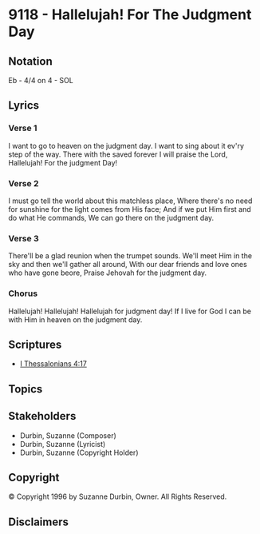 # 9118 - Hallelujah! For The Judgment Day

## Notation

Eb - 4/4 on 4 - SOL

## Lyrics

### Verse 1

I want to go to heaven on the judgment day. I want to sing about it ev'ry step of the way. There with the saved forever I will praise the Lord, Hallelujah! For the judgment Day!

### Verse 2

I must go tell the world about this matchless place, Where there's no need for sunshine for the light comes from His face; And if we put Him first and do what He commands, We can go there on the judgment day.

### Verse 3

There'll be a glad reunion when the trumpet sounds. We'll meet Him in the sky and then we'll gather all around, With our dear friends and love ones who have gone beore, Praise Jehovah for the judgment day.

### Chorus

Hallelujah! Hallelujah! Hallelujah for judgment day! If I live for God I can be with Him in heaven on the judgment day.


## Scriptures

- [I Thessalonians 4:17](https://www.biblegateway.com/passage/?search=I%20Thessalonians%204%3A17)

## Topics


## Stakeholders

- Durbin, Suzanne (Composer)
- Durbin, Suzanne (Lyricist)
- Durbin, Suzanne (Copyright Holder)

## Copyright

© Copyright 1996 by Suzanne Durbin, Owner. All Rights Reserved.


## Disclaimers



